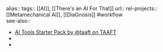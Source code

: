 alias::
tags:: [[AI]], [[There's an AI For That]] 
url:: 
rel-projects:: [[Metamechanical AI]], [[DiaGnosis]] #workflow  
see-also::

- [AI Tools Starter Pack by @taaft on TAAFT](https://theresanaiforthat.com/@taaft/ai-tools-starter-pack/)
-
-